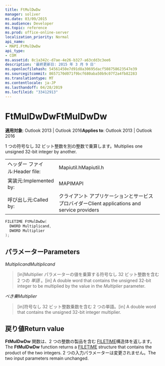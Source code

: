 ```yaml
---
title: FtMulDwDw
manager: soliver
ms.date: 03/09/2015
ms.audience: Developer
ms.topic: reference
ms.prod: office-online-server
localization_priority: Normal
api_name:
- MAPI.FtMulDwDw
api_type:
- COM
ms.assetid: 8c1a342c-d7ae-4e26-b327-a63cdd3c3ee6
description: '最終更新日: 2015 年 3 月 9 日'
ms.openlocfilehash: 54561450e7d91d8a30695dacf508758623547e39
ms.sourcegitcommit: 8657170d071f9bcf680aba50b9c07f2a4fb82283
ms.translationtype: MT
ms.contentlocale: ja-JP
ms.lasthandoff: 04/28/2019
ms.locfileid: "33412913"
---
```

# <a name="ftmuldwdw"></a><span data-ttu-id="7402e-103">FtMulDwDw</span><span class="sxs-lookup"><span data-stu-id="7402e-103">FtMulDwDw</span></span>

  
  
<span data-ttu-id="7402e-104">**適用対象**: Outlook 2013 | Outlook 2016</span><span class="sxs-lookup"><span data-stu-id="7402e-104">**Applies to**: Outlook 2013 | Outlook 2016</span></span> 
  
<span data-ttu-id="7402e-105">1 つの符号なし 32 ビット整数を別の整数で乗算します。</span><span class="sxs-lookup"><span data-stu-id="7402e-105">Multiplies one unsigned 32-bit integer by another.</span></span>
  
|||
|:-----|:-----|
|<span data-ttu-id="7402e-106">ヘッダー ファイル:</span><span class="sxs-lookup"><span data-stu-id="7402e-106">Header file:</span></span>  <br/> |<span data-ttu-id="7402e-107">Mapiutil.h</span><span class="sxs-lookup"><span data-stu-id="7402e-107">Mapiutil.h</span></span>  <br/> |
|<span data-ttu-id="7402e-108">実装元:</span><span class="sxs-lookup"><span data-stu-id="7402e-108">Implemented by:</span></span>  <br/> |<span data-ttu-id="7402e-109">MAPI</span><span class="sxs-lookup"><span data-stu-id="7402e-109">MAPI</span></span>  <br/> |
|<span data-ttu-id="7402e-110">呼び出し元:</span><span class="sxs-lookup"><span data-stu-id="7402e-110">Called by:</span></span>  <br/> |<span data-ttu-id="7402e-111">クライアント アプリケーションとサービス プロバイダー</span><span class="sxs-lookup"><span data-stu-id="7402e-111">Client applications and service providers</span></span>  <br/> |
   
```cpp
FILETIME FtMulDwDw(
  DWORD Multiplicand,
  DWORD Multiplier
);
```

## <a name="parameters"></a><span data-ttu-id="7402e-112">パラメーター</span><span class="sxs-lookup"><span data-stu-id="7402e-112">Parameters</span></span>

 <span data-ttu-id="7402e-113">_Multiplicand_</span><span class="sxs-lookup"><span data-stu-id="7402e-113">_Multiplicand_</span></span>
  
> <span data-ttu-id="7402e-114">[in]Multiplier パラメーターの値を乗算する符号なし 32 ビット整数を含む 2 つの  _単語_ 。</span><span class="sxs-lookup"><span data-stu-id="7402e-114">[in] A double word that contains the unsigned 32-bit integer to be multiplied by the value in the  _Multiplier_ parameter.</span></span> 
    
 <span data-ttu-id="7402e-115">_べき乗_</span><span class="sxs-lookup"><span data-stu-id="7402e-115">_Multiplier_</span></span>
  
> <span data-ttu-id="7402e-116">[in]符号なし 32 ビット整数乗数を含む 2 つの単語。</span><span class="sxs-lookup"><span data-stu-id="7402e-116">[in] A double word that contains the unsigned 32-bit integer multiplier.</span></span>
    
## <a name="return-value"></a><span data-ttu-id="7402e-117">戻り値</span><span class="sxs-lookup"><span data-stu-id="7402e-117">Return value</span></span>

<span data-ttu-id="7402e-118">**FtMulDwDw** 関数は、2 つの整数の製品を含む [FILETIME](filetime.md)構造体を返します。</span><span class="sxs-lookup"><span data-stu-id="7402e-118">The **FtMulDwDw** function returns a [FILETIME](filetime.md) structure that contains the product of the two integers.</span></span> <span data-ttu-id="7402e-119">2 つの入力パラメーターは変更されません。</span><span class="sxs-lookup"><span data-stu-id="7402e-119">The two input parameters remain unchanged.</span></span> 
  

